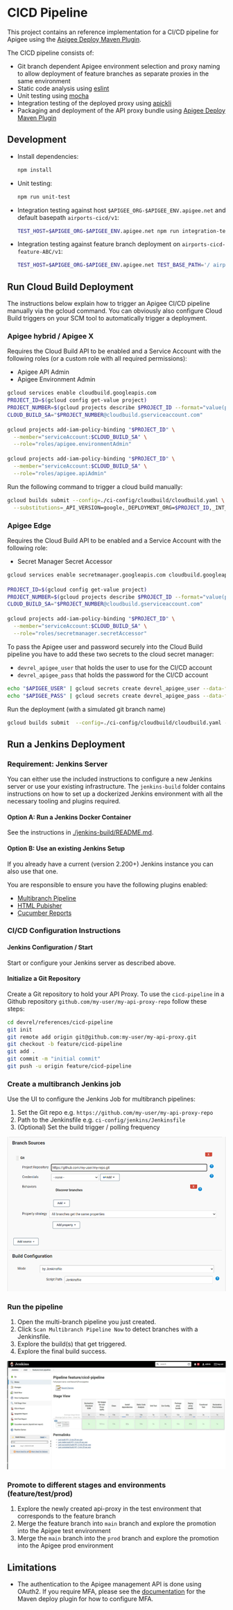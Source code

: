 # CICD Pipeline

This project contains an reference implementation for a CI/CD pipeline for
Apigee using the [Apigee Deploy Maven
Plugin](https://github.com/apigee/apigee-deploy-maven-plugin).

The CICD pipeline consists of:

- Git branch dependent Apigee environment selection and proxy naming to allow
  deployment of feature branches as separate proxies in the same environment
- Static code analysis using [eslint](https://eslint.org/)
- Unit testing using [mocha](https://mochajs.org/)
- Integration testing of the deployed proxy using
  [apickli](https://github.com/apickli/apickli)
- Packaging and deployment of the API proxy bundle using
  [Apigee Deploy Maven Plugin](https://github.com/apigee/apigee-deploy-maven-plugin)

## Development

- Install dependencies:

  ```sh
  npm install
  ```

- Unit testing:

  ```sh
  npm run unit-test
  ```

- Integration testing against host `$APIGEE_ORG-$APIGEE_ENV.apigee.net` and
  default basepath `airports-cicd/v1`:

  ```sh
  TEST_HOST=$APIGEE_ORG-$APIGEE_ENV.apigee.net npm run integration-test
  ```

- Integration testing against feature branch deployment on
  `airports-cicd-feature-ABC/v1`:

  ``` sh
  TEST_HOST=$APIGEE_ORG-$APIGEE_ENV.apigee.net TEST_BASE_PATH='/ airports-cicd-feature-ABC/v1' npm run integration-test
  ```

## Run Cloud Build Deployment

The instructions below explain how to trigger an Apigee CI/CD pipeline manually
via the gcloud command. You can obviously also configure Cloud Build triggers on
your SCM tool to automatically trigger a deployment.

### Apigee hybrid / Apigee X

Requires the Cloud Build API to be enabled and a Service Account with the
following roles (or a custom role with all required permissions):

- Apigee API Admin
- Apigee Environment Admin

```sh
gcloud services enable cloudbuild.googleapis.com
PROJECT_ID=$(gcloud config get-value project)
PROJECT_NUMBER=$(gcloud projects describe $PROJECT_ID --format="value(projectNumber)")
CLOUD_BUILD_SA="$PROJECT_NUMBER@cloudbuild.gserviceaccount.com"

gcloud projects add-iam-policy-binding "$PROJECT_ID" \
  --member="serviceAccount:$CLOUD_BUILD_SA" \
  --role="roles/apigee.environmentAdmin"

gcloud projects add-iam-policy-binding "$PROJECT_ID" \
  --member="serviceAccount:$CLOUD_BUILD_SA" \
  --role="roles/apigee.apiAdmin"
```

Run the following command to trigger a cloud build manually:

```sh
gcloud builds submit --config=./ci-config/cloudbuild/cloudbuild.yaml \
  --substitutions=_API_VERSION=google,_DEPLOYMENT_ORG=$PROJECT_ID,_INT_TEST_HOST=api.my-host.example.com,_INT_TEST_BASE_PATH=/airports-cicd-experiment/v1,BRANCH_NAME=experiment
```

### Apigee Edge

Requires the Cloud Build API to be enabled and a Service Account with the
following role:

- Secret Manager Secret Accessor

```sh
gcloud services enable secretmanager.googleapis.com cloudbuild.googleapis.com

PROJECT_ID=$(gcloud config get-value project)
PROJECT_NUMBER=$(gcloud projects describe $PROJECT_ID --format="value(projectNumber)")
CLOUD_BUILD_SA="$PROJECT_NUMBER@cloudbuild.gserviceaccount.com"

gcloud projects add-iam-policy-binding "$PROJECT_ID" \
  --member="serviceAccount:$CLOUD_BUILD_SA" \
  --role="roles/secretmanager.secretAccessor"
```

To pass the Apigee user and password securely into the Cloud Build pipeline you
have to add these two secrets to the cloud secret manager:

- `devrel_apigee_user` that holds the user to use for the CI/CD account
- `devrel_apigee_pass` that holds the password for the CI/CD account

```sh
echo "$APIGEE_USER" | gcloud secrets create devrel_apigee_user --data-file=-
echo "$APIGEE_PASS" | gcloud secrets create devrel_apigee_pass --data-file=-
```

Run the deployment (with a simulated git branch name)

```sh
gcloud builds submit  --config=./ci-config/cloudbuild/cloudbuild.yaml --substitutions=_API_VERSION=apigee,_INT_TEST_HOST=$APIGEE_ORG-$APIGEE_ENV.apigee.net,_INT_TEST_BASE_PATH=/airports-cicd-experiment/v1,_DEPLOYMENT_ORG=$APIGEE_ORG,BRANCH_NAME=experiment
```

## Run a Jenkins Deployment

### Requirement: Jenkins Server

You can either use the included instructions to configure a new Jenkins server
or use your existing infrastructure. The `jenkins-build` folder contains instructions
on how to set up a dockerized Jenkins environment with all the necessary
tooling and plugins required.

#### Option A: Run a Jenkins Docker Container

See the instructions in [./jenkins-build/README.md](./jenkins-build/README.md).

#### Option B: Use an existing Jenkins Setup

If you already have a current (version 2.200+) Jenkins instance you can also
use that one.

You are responsible to ensure you have the following plugins enabled:

- [Multibranch Pipeline](https://plugins.jenkins.io/workflow-multibranch/)
- [HTML Pubisher](https://plugins.jenkins.io/htmlpublisher/)
- [Cucumber Reports](https://plugins.jenkins.io/cucumber-reports/)

### CI/CD Configuration Instructions

#### Jenkins Configuration / Start

Start or configure your Jenkins server as described above.

#### Initialize a Git Repository

Create a Git repository to hold your API Proxy. To use the `cicd-pipeline`
in a Github repository `github.com/my-user/my-api-proxy-repo` follow these
steps:

```bash
cd devrel/references/cicd-pipeline
git init
git remote add origin git@github.com:my-user/my-api-proxy.git
git checkout -b feature/cicd-pipeline
git add .
git commit -m "initial commit"
git push -u origin feature/cicd-pipeline
```

### Create a multibranch Jenkins job

Use the UI to configure the Jenkins Job for multibranch pipelines:

1. Set the Git repo e.g. `https://github.com/my-user/my-api-proxy-repo`
2. Path to the Jenkinsfile e.g. `ci-config/jenkins/Jenkinsfile`
3. (Optional) Set the build trigger / polling frequency

![Jenkins Config](./jenkins-build/img/jenkins-config.png)

### Run the pipeline

1. Open the multi-branch pipeline you just created.
2. Click `Scan Multibranch Pipeline Now` to detect branches with a
    Jenkinsfile.
3. Explore the build(s) that get triggered.
4. Explore the final build success.

![Jenkins Successful Pipeline](./jenkins-build/img/jenkins-success.png)

### Promote to different stages and environments (feature/test/prod)

1. Explore the newly created api-proxy in the test environment that
    corresponds to the feature branch
2. Merge the feature branch into `main` branch and explore the promotion into
    the Apigee test environment
3. Merge the `main` branch into the `prod` branch and explore the promotion
    into the Apigee prod environment

## Limitations

- The authentication to the Apigee management API is done using OAuth2. If
  you require MFA, please see the [documentation](https://github.com/apigee/apigee-deploy-maven-plugin#oauth-and-two-factor-authentication)
  for the Maven deploy plugin for how to configure MFA.
